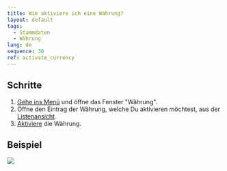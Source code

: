 ```yaml
---
title: Wie aktiviere ich eine Währung?
layout: default
tags:
  - Stammdaten
  - Währung
lang: de
sequence: 30
ref: activate_currency
---
```


## Schritte

1. [Gehe ins Menü](Menu) und öffne das Fenster "Währung".
1. Öffne den Eintrag der Währung, welche Du aktivieren möchtest, aus der [Listenansicht](Ansichten).
1. [Aktiviere](Datensatz_aktivieren) die Währung.

## Beispiel
![](assets/Waehrung_aktivieren.gif)
